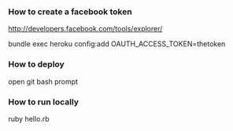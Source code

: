### How to create a facebook token

http://developers.facebook.com/tools/explorer/

bundle exec heroku config:add OAUTH_ACCESS_TOKEN=thetoken

### How to deploy

open git bash prompt

### How to run locally

ruby hello.rb